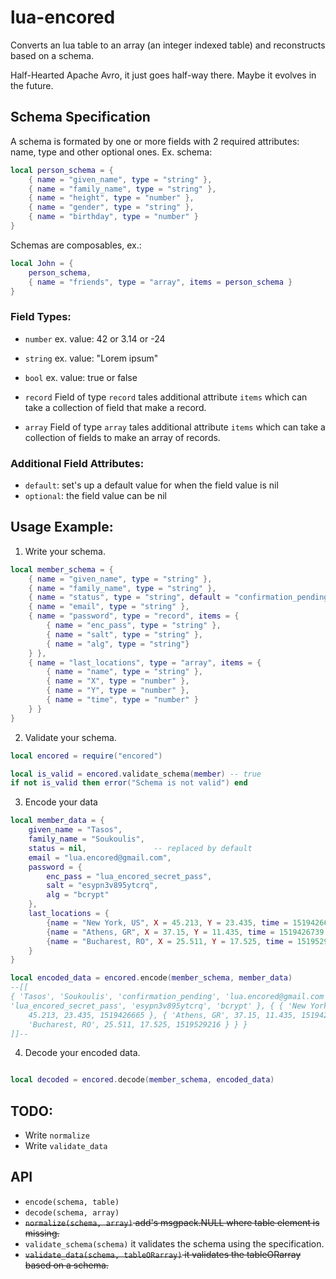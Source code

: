 # lua-encored
Converts an lua table to an array (an integer indexed table) and reconstructs based on a schema.

Half-Hearted Apache Avro, it just goes half-way there. Maybe it evolves in the future.

## Schema Specification
A schema is formated by one or more fields with 2 required attributes: name, type and other optional ones.
Ex. schema:

```lua
local person_schema = {
    { name = "given_name", type = "string" },
    { name = "family_name", type = "string" },
    { name = "height", type = "number" },
    { name = "gender", type = "string" },
    { name = "birthday", type = "number" }
}
```

Schemas are composables, ex.:

```lua
local John = {
    person_schema,
    { name = "friends", type = "array", items = person_schema }
}
```

### Field Types:
- `number`
ex. value: 42 or 3.14 or -24

- `string`
ex. value: "Lorem ipsum"

- `bool`
ex. value: true or false

- `record` Field of type `record` tales additional attribute `items` which can take a collection of field that make a record.

- `array` Field of type `array` tales additional attribute `items` which can take a collection of fields to make an array of records.


### Additional Field Attributes:
* `default`: set's up a default value for when the field value is nil
* `optional`: the field value can be nil

## Usage Example:

1. Write your schema.

```lua
local member_schema = {
    { name = "given_name", type = "string" },
    { name = "family_name", type = "string" },
    { name = "status", type = "string", default = "confirmation_pending" },
    { name = "email", type = "string" },
    { name = "password", type = "record", items = {
        { name = "enc_pass", type = "string" },
        { name = "salt", type = "string" },
        { name = "alg", type = "string"}
    } },
    { name = "last_locations", type = "array", items = {
        { name = "name", type = "string" },
        { name = "X", type = "number" },
        { name = "Y", type = "number" },
        { name = "time", type = "number" }
    } }
}
```

2. Validate your schema.

```lua
local encored = require("encored")

local is_valid = encored.validate_schema(member) -- true
if not is_valid then error("Schema is not valid") end

```

3. Encode your data

```lua
local member_data = {
    given_name = "Tasos",
    family_name = "Soukoulis",
    status = nil,               -- replaced by default
    email = "lua.encored@gmail.com",
    password = {
        enc_pass = "lua_encored_secret_pass",
        salt = "esypn3v895ytcrq",
        alg = "bcrypt"
    },
    last_locations = {
        {name = "New York, US", X = 45.213, Y = 23.435, time = 1519426665 },
        {name = "Athens, GR", X = 37.15, Y = 11.435, time = 1519426739 },
        {name = "Bucharest, RO", X = 25.511, Y = 17.525, time = 1519529216 },
    }
}

local encoded_data = encored.encode(member_schema, member_data)
--[[
{ 'Tasos', 'Soukoulis', 'confirmation_pending', 'lua.encored@gmail.com', { 
'lua_encored_secret_pass', 'esypn3v895ytcrq', 'bcrypt' }, { { 'New York, US', 
    45.213, 23.435, 1519426665 }, { 'Athens, GR', 37.15, 11.435, 1519426739 }, { 
    'Bucharest, RO', 25.511, 17.525, 1519529216 } } }
]]--
```

4. Decode your encoded data.

```lua

local decoded = encored.decode(member_schema, encoded_data)

```

## TODO:
- Write `normalize`
- Write `validate_data`


## API
- `encode(schema, table)`
- `decode(schema, array)`
- <del>`normalize(schema, array)` add's msgpack.NULL where table element is missing.</del>
- `validate_schema(schema)` it validates the schema using the specification.
- <del>`validate_data(schema, tableORarray)` it validates the tableORarray based on a schema.</del>

